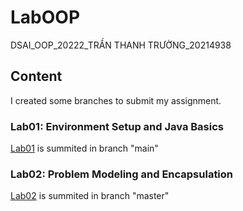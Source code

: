 # LabOOP
DSAI_OOP_20222_TRẦN THANH TRƯỜNG_20214938

## Content

I created some branches to submit my assignment.

### Lab01: Environment Setup and Java Basics

[Lab01](https://github.com/tttruong0812/LabOOP/tree/main/Lab1) is summited in branch "main"

### Lab02: Problem Modeling and Encapsulation

[Lab02](https://github.com/tttruong0812/LabOOP/tree/master/Lab2) is summited in branch "master"
